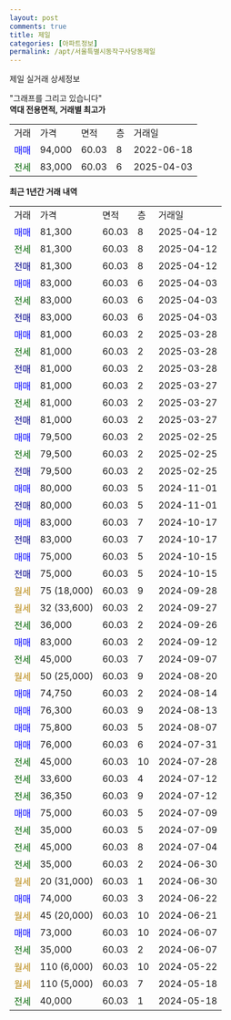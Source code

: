 ```yaml
---
layout: post
comments: true
title: 제일
categories: [아파트정보]
permalink: /apt/서울특별시동작구사당동제일
---
```


제일 실거래 상세정보

<script type="text/javascript">
  google.charts.load('current', {'packages':['line', 'corechart']});
  google.charts.setOnLoadCallback(drawChart);

  function drawChart() {
    var data = new google.visualization.DataTable();
    data.addColumn('date', '거래일');
    data.addColumn('number', "매매");
    data.addColumn('number', "전세");
    data.addColumn('number', "전매");

    data.addRows([[new Date(Date.parse("2025-04-12")), 81300, null, null], [new Date(Date.parse("2025-04-12")), null, 81300, null], [new Date(Date.parse("2025-04-12")), null, null, 81300], [new Date(Date.parse("2025-04-03")), 83000, null, null], [new Date(Date.parse("2025-04-03")), null, 83000, null], [new Date(Date.parse("2025-04-03")), null, null, 83000], [new Date(Date.parse("2025-03-28")), 81000, null, null], [new Date(Date.parse("2025-03-28")), null, 81000, null], [new Date(Date.parse("2025-03-28")), null, null, 81000], [new Date(Date.parse("2025-03-27")), 81000, null, null], [new Date(Date.parse("2025-03-27")), null, 81000, null], [new Date(Date.parse("2025-03-27")), null, null, 81000], [new Date(Date.parse("2025-02-25")), 79500, null, null], [new Date(Date.parse("2025-02-25")), null, 79500, null], [new Date(Date.parse("2025-02-25")), null, null, 79500], [new Date(Date.parse("2024-11-01")), 80000, null, null], [new Date(Date.parse("2024-11-01")), null, null, 80000], [new Date(Date.parse("2024-10-17")), 83000, null, null], [new Date(Date.parse("2024-10-17")), null, null, 83000], [new Date(Date.parse("2024-10-15")), 75000, null, null], [new Date(Date.parse("2024-10-15")), null, null, 75000], [new Date(Date.parse("2024-09-28")), null, null, null], [new Date(Date.parse("2024-09-27")), null, null, null], [new Date(Date.parse("2024-09-26")), null, 36000, null], [new Date(Date.parse("2024-09-12")), 83000, null, null], [new Date(Date.parse("2024-09-07")), null, 45000, null], [new Date(Date.parse("2024-08-20")), null, null, null], [new Date(Date.parse("2024-08-14")), 74750, null, null], [new Date(Date.parse("2024-08-13")), 76300, null, null], [new Date(Date.parse("2024-08-07")), 75800, null, null], [new Date(Date.parse("2024-07-31")), 76000, null, null], [new Date(Date.parse("2024-07-28")), null, 45000, null], [new Date(Date.parse("2024-07-12")), null, 33600, null], [new Date(Date.parse("2024-07-12")), null, 36350, null], [new Date(Date.parse("2024-07-09")), 75000, null, null], [new Date(Date.parse("2024-07-09")), null, 35000, null], [new Date(Date.parse("2024-07-04")), null, 45000, null], [new Date(Date.parse("2024-06-30")), null, 35000, null], [new Date(Date.parse("2024-06-30")), null, null, null], [new Date(Date.parse("2024-06-22")), 74000, null, null], [new Date(Date.parse("2024-06-21")), null, null, null], [new Date(Date.parse("2024-06-07")), 73000, null, null], [new Date(Date.parse("2024-06-07")), null, 35000, null], [new Date(Date.parse("2024-05-22")), null, null, null], [new Date(Date.parse("2024-05-18")), null, null, null], [new Date(Date.parse("2024-05-18")), null, 40000, null]]);

    var options = {
      hAxis: {
        format: 'yyyy/MM/dd'
      },    
      lineWidth: 0,
      pointsVisible: true,    
      title: '최근 1년간 유형별 실거래가 분포',
      legend: { position: 'bottom' }
    };

    var formatter = new google.visualization.NumberFormat({pattern:'###,###'} );
    formatter.format(data, 1);
    formatter.format(data, 2);
    
    setTimeout(function() {
        var chart = new google.visualization.LineChart(document.getElementById('columnchart_material'));
        chart.draw(data, (options));
        document.getElementById('loading').style.display = 'none';
    }, 200);
  }
</script>


<div id="loading" style="z-index:20; display: block; margin-left: 0px">"그래프를 그리고 있습니다"</div>
<div id="columnchart_material" style="width: 95%; margin-left: 0px; display: block"></div>
<!-- contents start -->
<b>역대 전용면적, 거래별 최고가</b>
<table class="sortable">
    <tr>
      <td>거래</td>
      <td>가격</td>
      <td>면적</td>
      <td>층</td>
      <td>거래일</td>
    </tr>
        <tr>
          <td><a style="color: blue">매매</a></td>
          <td>94,000</td>
          <td>60.03</td>
          <td>8</td>
          <td>2022-06-18</td>
        </tr>        
        <tr>
              <td><a style="color: darkgreen">전세</a></td>
              <td>83,000</td>
              <td>60.03</td>
              <td>6</td>
              <td>2025-04-03</td>
            </tr>        
    
</table>

<b>최근 1년간 거래 내역</b>

<table class="sortable">
    <tr>
      <td>거래</td>
      <td>가격</td>
      <td>면적</td>
      <td>층</td>
      <td>거래일</td>
    </tr>
    <tr>
      <td><a style="color: blue">매매</a></td>
      <td>81,300</td>
      <td>60.03</td>
      <td>8</td>
      <td>2025-04-12</td>
    </tr>          <tr>
      <td><a style="color: darkgreen">전세</a></td>
      <td>81,300</td>
      <td>60.03</td>
      <td>8</td>
      <td>2025-04-12</td>
    </tr>          <tr>
      <td><a style="color: darkblue">전매</a></td>
      <td>81,300</td>
      <td>60.03</td>
      <td>8</td>
      <td>2025-04-12</td>
    </tr>          <tr>
      <td><a style="color: blue">매매</a></td>
      <td>83,000</td>
      <td>60.03</td>
      <td>6</td>
      <td>2025-04-03</td>
    </tr>          <tr>
      <td><a style="color: darkgreen">전세</a></td>
      <td>83,000</td>
      <td>60.03</td>
      <td>6</td>
      <td>2025-04-03</td>
    </tr>          <tr>
      <td><a style="color: darkblue">전매</a></td>
      <td>83,000</td>
      <td>60.03</td>
      <td>6</td>
      <td>2025-04-03</td>
    </tr>          <tr>
      <td><a style="color: blue">매매</a></td>
      <td>81,000</td>
      <td>60.03</td>
      <td>2</td>
      <td>2025-03-28</td>
    </tr>          <tr>
      <td><a style="color: darkgreen">전세</a></td>
      <td>81,000</td>
      <td>60.03</td>
      <td>2</td>
      <td>2025-03-28</td>
    </tr>          <tr>
      <td><a style="color: darkblue">전매</a></td>
      <td>81,000</td>
      <td>60.03</td>
      <td>2</td>
      <td>2025-03-28</td>
    </tr>          <tr>
      <td><a style="color: blue">매매</a></td>
      <td>81,000</td>
      <td>60.03</td>
      <td>2</td>
      <td>2025-03-27</td>
    </tr>          <tr>
      <td><a style="color: darkgreen">전세</a></td>
      <td>81,000</td>
      <td>60.03</td>
      <td>2</td>
      <td>2025-03-27</td>
    </tr>          <tr>
      <td><a style="color: darkblue">전매</a></td>
      <td>81,000</td>
      <td>60.03</td>
      <td>2</td>
      <td>2025-03-27</td>
    </tr>          <tr>
      <td><a style="color: blue">매매</a></td>
      <td>79,500</td>
      <td>60.03</td>
      <td>2</td>
      <td>2025-02-25</td>
    </tr>          <tr>
      <td><a style="color: darkgreen">전세</a></td>
      <td>79,500</td>
      <td>60.03</td>
      <td>2</td>
      <td>2025-02-25</td>
    </tr>          <tr>
      <td><a style="color: darkblue">전매</a></td>
      <td>79,500</td>
      <td>60.03</td>
      <td>2</td>
      <td>2025-02-25</td>
    </tr>          <tr>
      <td><a style="color: blue">매매</a></td>
      <td>80,000</td>
      <td>60.03</td>
      <td>5</td>
      <td>2024-11-01</td>
    </tr>          <tr>
      <td><a style="color: darkblue">전매</a></td>
      <td>80,000</td>
      <td>60.03</td>
      <td>5</td>
      <td>2024-11-01</td>
    </tr>          <tr>
      <td><a style="color: blue">매매</a></td>
      <td>83,000</td>
      <td>60.03</td>
      <td>7</td>
      <td>2024-10-17</td>
    </tr>          <tr>
      <td><a style="color: darkblue">전매</a></td>
      <td>83,000</td>
      <td>60.03</td>
      <td>7</td>
      <td>2024-10-17</td>
    </tr>          <tr>
      <td><a style="color: blue">매매</a></td>
      <td>75,000</td>
      <td>60.03</td>
      <td>5</td>
      <td>2024-10-15</td>
    </tr>          <tr>
      <td><a style="color: darkblue">전매</a></td>
      <td>75,000</td>
      <td>60.03</td>
      <td>5</td>
      <td>2024-10-15</td>
    </tr>          <tr>
      <td><a style="color: darkgoldenrod">월세</a></td>
      <td>75 (18,000)</td>
      <td>60.03</td>
      <td>9</td>
      <td>2024-09-28</td>
    </tr>          <tr>
      <td><a style="color: darkgoldenrod">월세</a></td>
      <td>32 (33,600)</td>
      <td>60.03</td>
      <td>2</td>
      <td>2024-09-27</td>
    </tr>          <tr>
      <td><a style="color: darkgreen">전세</a></td>
      <td>36,000</td>
      <td>60.03</td>
      <td>2</td>
      <td>2024-09-26</td>
    </tr>          <tr>
      <td><a style="color: blue">매매</a></td>
      <td>83,000</td>
      <td>60.03</td>
      <td>2</td>
      <td>2024-09-12</td>
    </tr>          <tr>
      <td><a style="color: darkgreen">전세</a></td>
      <td>45,000</td>
      <td>60.03</td>
      <td>7</td>
      <td>2024-09-07</td>
    </tr>          <tr>
      <td><a style="color: darkgoldenrod">월세</a></td>
      <td>50 (25,000)</td>
      <td>60.03</td>
      <td>9</td>
      <td>2024-08-20</td>
    </tr>          <tr>
      <td><a style="color: blue">매매</a></td>
      <td>74,750</td>
      <td>60.03</td>
      <td>2</td>
      <td>2024-08-14</td>
    </tr>          <tr>
      <td><a style="color: blue">매매</a></td>
      <td>76,300</td>
      <td>60.03</td>
      <td>9</td>
      <td>2024-08-13</td>
    </tr>          <tr>
      <td><a style="color: blue">매매</a></td>
      <td>75,800</td>
      <td>60.03</td>
      <td>5</td>
      <td>2024-08-07</td>
    </tr>          <tr>
      <td><a style="color: blue">매매</a></td>
      <td>76,000</td>
      <td>60.03</td>
      <td>6</td>
      <td>2024-07-31</td>
    </tr>          <tr>
      <td><a style="color: darkgreen">전세</a></td>
      <td>45,000</td>
      <td>60.03</td>
      <td>10</td>
      <td>2024-07-28</td>
    </tr>          <tr>
      <td><a style="color: darkgreen">전세</a></td>
      <td>33,600</td>
      <td>60.03</td>
      <td>4</td>
      <td>2024-07-12</td>
    </tr>          <tr>
      <td><a style="color: darkgreen">전세</a></td>
      <td>36,350</td>
      <td>60.03</td>
      <td>9</td>
      <td>2024-07-12</td>
    </tr>          <tr>
      <td><a style="color: blue">매매</a></td>
      <td>75,000</td>
      <td>60.03</td>
      <td>5</td>
      <td>2024-07-09</td>
    </tr>          <tr>
      <td><a style="color: darkgreen">전세</a></td>
      <td>35,000</td>
      <td>60.03</td>
      <td>5</td>
      <td>2024-07-09</td>
    </tr>          <tr>
      <td><a style="color: darkgreen">전세</a></td>
      <td>45,000</td>
      <td>60.03</td>
      <td>8</td>
      <td>2024-07-04</td>
    </tr>          <tr>
      <td><a style="color: darkgreen">전세</a></td>
      <td>35,000</td>
      <td>60.03</td>
      <td>2</td>
      <td>2024-06-30</td>
    </tr>          <tr>
      <td><a style="color: darkgoldenrod">월세</a></td>
      <td>20 (31,000)</td>
      <td>60.03</td>
      <td>1</td>
      <td>2024-06-30</td>
    </tr>          <tr>
      <td><a style="color: blue">매매</a></td>
      <td>74,000</td>
      <td>60.03</td>
      <td>3</td>
      <td>2024-06-22</td>
    </tr>          <tr>
      <td><a style="color: darkgoldenrod">월세</a></td>
      <td>45 (20,000)</td>
      <td>60.03</td>
      <td>10</td>
      <td>2024-06-21</td>
    </tr>          <tr>
      <td><a style="color: blue">매매</a></td>
      <td>73,000</td>
      <td>60.03</td>
      <td>10</td>
      <td>2024-06-07</td>
    </tr>          <tr>
      <td><a style="color: darkgreen">전세</a></td>
      <td>35,000</td>
      <td>60.03</td>
      <td>2</td>
      <td>2024-06-07</td>
    </tr>          <tr>
      <td><a style="color: darkgoldenrod">월세</a></td>
      <td>110 (6,000)</td>
      <td>60.03</td>
      <td>10</td>
      <td>2024-05-22</td>
    </tr>          <tr>
      <td><a style="color: darkgoldenrod">월세</a></td>
      <td>110 (5,000)</td>
      <td>60.03</td>
      <td>7</td>
      <td>2024-05-18</td>
    </tr>          <tr>
      <td><a style="color: darkgreen">전세</a></td>
      <td>40,000</td>
      <td>60.03</td>
      <td>1</td>
      <td>2024-05-18</td>
    </tr>      </table>
<!-- contents end -->    

